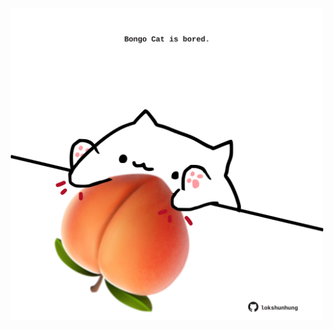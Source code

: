 <!-- built at 04/07/2022, 20:01:17 UTC -->
<p align="center">
  <img width="500" height="500" src="./ReadmeImage.svg">
</p>
